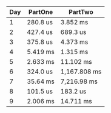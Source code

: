 | Day | PartOne      | PartTwo      |
|-----|--------------|--------------|
| 1   | 280.8 us     | 3.852 ms     |
| 2   | 427.4 us     | 689.3 us     |
| 3   | 375.8 us     | 4.373 ms     |
| 4   | 5.419 ms     | 1.315 ms     |
| 5   | 2.633 ms     | 11.102 ms    |
| 6   | 324.0 us     | 1,167.808 ms |
| 7   | 35.64 ms     | 7,216.98 ms  |
| 8   | 101.5 us     | 183.2 us     |
| 9   | 2.006 ms     | 14.711 ms    |
